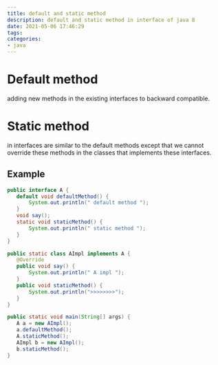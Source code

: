 ```yaml
---
title: default and static method 
description: default and static method in interface of java 8
date: 2021-05-06 17:46:29
tags:
categories:
- java
---
```


# Default method

adding new methods in the existing interfaces to backward compatible.

# Static method

 in interfaces are similar to the default methods except that 
 we cannot override these methods 
 in the classes that implements these interfaces.

 ## Example 
 ```java
public interface A {
    default void defaultMethod() {
        System.out.println(" default method ");
    }
    void say();
    static void staticMethod() {
        System.out.println(" static method ");
    }
}

public static class AImpl implements A {
    @Override
    public void say() {
        System.out.println(" A impl ");
    }
    public void staticMethod() {
        System.out.println(">>>>>>>>");
    }
}

public static void main(String[] args) {
    A a = new AImpl();
    a.defaultMethod();
    A.staticMethod();
    AImpl b = new AImpl();
    b.staticMethod();
}
 ```